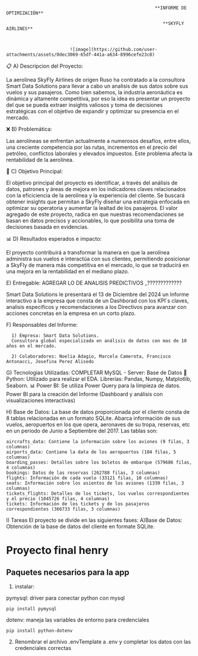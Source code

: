                                                             **INFORME DE OPTIMIZACIÓN**
                                                              
                                                               **SKYFLY AIRLINES**
  
  
            
                            ![image](https://github.com/user-attachments/assets/0dec3069-65df-441a-a634-8996cefe23c8)

                                                               

📋 A) Descripcion del Proyecto:

La aerolinea SkyFly Airlines de origen Ruso ha contratado a la consultora Smart Data Solutions para llevar a cabo un analisis de sus datos sobre sus vuelos y sus pasajeros. Como bien sabemos, la industria aeronáutica es dinámica y altamente competitiva, por eso la idea es presentar un proyecto del que se pueda extraer insights valiosos y toma de decisiones estratégicas con el objetivo de expandir y optimizar su presencia en el mercado. 

❌ B) Problemática: 

Las aerolíneas se enfrentan actualmente a numerosos desafíos, entre ellos, una creciente competencia por las rutas, incrementos en el precio del petróleo, conflictos laborales y elevados impuestos. Este problema afecta la rentabilidad de la aerolínea. 

🎯 C) Objetivo Principal:

El objetivo principal del proyecto es identificar, a través del análisis de datos, patrones y áreas de mejora en los indicadores claves relacionados con la eficiciencia de la aerolinea y la experiencia del cliente. Se buscará obtener insights que permitan a SkyFly diseñar una estrategia enfocada en optimizar su operatoria y aumentar la lealtad de los pasajeros.
El valor agregado de este proyecto, radica en que nuestras recomendaciones se basan en datos precisos y accionables, lo que posibilita una toma de decisiones basada en evidencias.

📊 D) Resultados esperados e impacto:

El proyecto contribuirá a transformar la manera en que la aerolínea administra sus vuelos e interactúa con sus clientes, permitiendo posicionar a SkyFly de manera más competitiva en el mercado, lo que se traducirá en una mejora en la rentabilidad en el mediano plazo.

E) Entregable: AGREGAR LO DE ANALISIS PREDICTIVOS _?????????????

Smart Data Solutions le presentará el 13 de Diciembre del 2024 un Informe interactivo a la empresa que consta de un Dashborad con los KPI´s claves, analisis especificos y recomendaciones a los Directivos para avanzar con acciones concretas en la empresa en un corto plazo.

F) Responsables del Informe:

      1) Empresa: Smart Data Solutions.
      Consultora global especializada en análisis de datos con mas de 10 años en el mercado.
      
      2) Colaboradores: Noelia Adagio, Marcela Camerota, Francisco Antonacci, Josefina Perez Alisedo

G) Tecnologias Utilizadas: COMPLETAR
 MySQL - Server: Base de Datos
🐍 Python: Utilizado para realizar el EDA. Librerías: Pandas, Numpy, Matplotlib, Seaborn.
📊 Power BI: Se utiliza Power Query para la limpieza de datos. Power BI para la creación del Informe (Dashboard y análisis con visualizaciones interactivas)

H) Base de Datos:
La base de datos proporcionada por el cliente consta de 8 tablas relacionadas en un formato SQLite.  Abarca información de sus vuelos, aeropuertos en los que opera, aeronaves de su tropa, reservas, etc en un período de Junio a Septiembre del 2017. Las tablas son:

    aircrafts_data: Contiene la información sobre los aviones (9 filas, 3 columnas)
    airports_data: Contiene la data de los aeropuertos (104 filas, 5 columnas)
    boarding_passes: Detalles sobre los boletos de embarque (579686 filas, 4 columnas)
    bookings: Datos de las reservas (262788 filas, 3 columnas)
    flights: Información de cada vuelo (33121 filas, 10 columnas)
    seats: Información sobre los asientos de los aviones (1339 filas, 3 columnas)
    tickets_flights: Detalles de los tickets, los vuelos correspondientes y el precio (1045726 filas, 4 columnas)
    tickets: Información de los tickets y de los pasajeros correspondientes (366733 filas, 3 columnas)

I) Tareas
El proyecto se divide en las siguientes fases:
A)Base de Datos: Obtención de la base de datos del cliente en formate SQLite. 





# Proyecto final henry

## Paquetes necesarios para la app
1. instalar:

pymysql: driver para conectar python con mysql
```
pip install pymysql
```
dotenv: maneja las variables de entorno para credenciales
```
pip install python-dotenv
```
2. Renombrar el archivo .envTemplate a .env y completar los datos con las credenciales correctas
